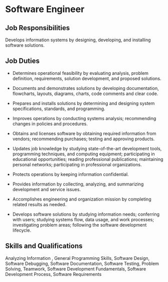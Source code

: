# Software Engineer

## Job Responsibilities

Develops information systems by designing, developing, and installing software solutions.

## Job Duties

* Determines operational feasibility by evaluating analysis, problem definition, requirements, solution development, and proposed solutions.

* Documents and demonstrates solutions by developing documentation, flowcharts, layouts, diagrams, charts, code comments and clear code.

* Prepares and installs solutions by determining and designing system specifications, standards, and programming.

* Improves operations by conducting systems analysis; recommending changes in policies and procedures.

* Obtains and licenses software by obtaining required information from vendors; recommending purchases; testing and approving products.

* Updates job knowledge by studying state-of-the-art development tools, programming techniques, and computing equipment; participating in educational opportunities; reading professional publications; maintaining personal networks; participating in professional organizations.

* Protects operations by keeping information confidential.

* Provides information by collecting, analyzing, and summarizing development and service issues.

* Accomplishes engineering and organization mission by completing related results as needed.

* Develops software solutions by studying information needs; conferring with users; studying systems flow, data usage, and work processes; investigating problem areas; following the software development lifecycle.

## Skills and Qualifications

Analyzing Information , General Programming Skills, Software Design, Software Debugging, Software Documentation, Software Testing, Problem Solving, Teamwork, Software Development Fundamentals, Software Development Process, Software Requirements

